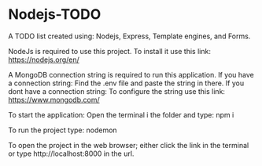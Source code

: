 # Nodejs-TODO

A TODO list created using:
Nodejs, Express, Template engines, and Forms.

NodeJs is required to use this project.
To install it use this link: https://nodejs.org/en/

A MongoDB connection string is required to run this application.
If you have a connection string:
Find the .env file and paste the string in there.
If you dont have a connection string:
To configure the string use this link: https://www.mongodb.com/

To start the application:
Open the terminal i the folder and type:
npm i

To run the project type:
nodemon

To open the project in the web browser; either click the link in the terminal or type http://localhost:8000 in the url.
